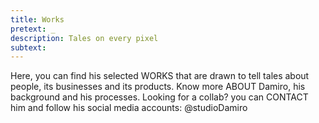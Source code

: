 ```yaml
---
title: Works
pretext: _
description: Tales on every pixel
subtext:
---
```


Here, you can find his selected WORKS that are drawn to tell tales about people, its businesses and its products. Know more ABOUT Damiro, his background and his processes. Looking for a collab? you can CONTACT him and follow his social media accounts: @studioDamiro
